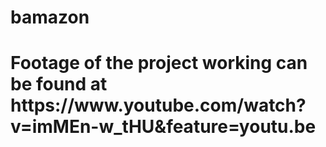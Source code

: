 # bamazon
<h1>Footage of the project working can be found at https://www.youtube.com/watch?v=imMEn-w_tHU&feature=youtu.be</h1>
